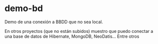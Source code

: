 # demo-bd

Demo de una conexión a BBDD que no sea local.

En otros proyectos (que no están subidos) muestro que puedo conectar a una base de datos de Hibernate, MongoDB, NeoDatis... Entre otros
